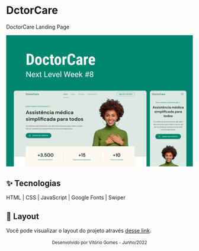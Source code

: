 # DctorCare
DoctorCare Landing Page

![cover](github/cover.png?style=flat)

## ✨ Tecnologias
HTML | CSS | JavaScript | Google Fonts | Swiper

## 🔖 Layout
Você pode visualizar o layout do projeto através [desse link](https://www.figma.com/file/QKD5XBWPh8KwnJoCvrVpw1/DoctorCare-(Community)?node-id=0%3A1).

<div align="center">
  <small>Desenvolvido por Vitório Gomes - Junho/2022</small>  
</div>

